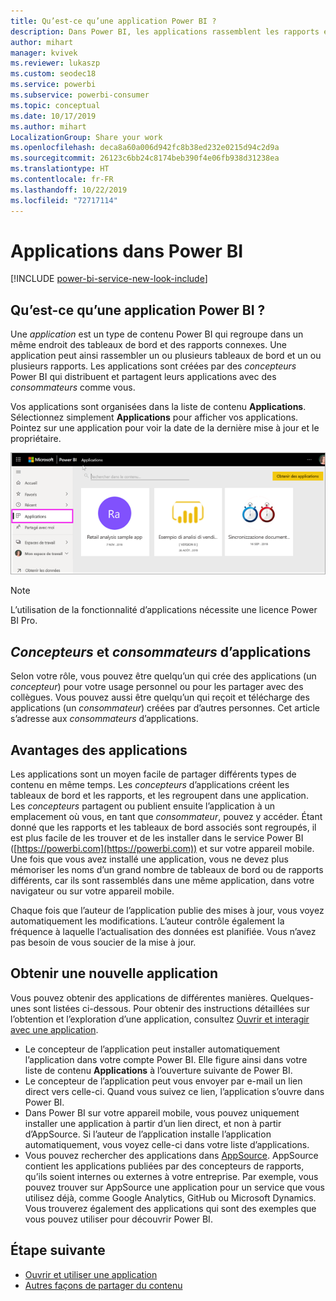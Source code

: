 ```yaml
---
title: Qu’est-ce qu’une application Power BI ?
description: Dans Power BI, les applications rassemblent les rapports et tableaux de bord associés dans un même emplacement.
author: mihart
manager: kvivek
ms.reviewer: lukaszp
ms.custom: seodec18
ms.service: powerbi
ms.subservice: powerbi-consumer
ms.topic: conceptual
ms.date: 10/17/2019
ms.author: mihart
LocalizationGroup: Share your work
ms.openlocfilehash: deca8a60a006d942fc8b38ed232e0215d94c2d9a
ms.sourcegitcommit: 26123c6bb24c8174beb390f4e06fb938d31238ea
ms.translationtype: HT
ms.contentlocale: fr-FR
ms.lasthandoff: 10/22/2019
ms.locfileid: "72717114"
---
```

# <a name="apps-in-power-bi"></a>Applications dans Power BI

[!INCLUDE [power-bi-service-new-look-include](../includes/power-bi-service-new-look-include.md)]

## <a name="what-is-a-power-bi-app"></a>Qu’est-ce qu’une application Power BI ?
Une *application* est un type de contenu Power BI qui regroupe dans un même endroit des tableaux de bord et des rapports connexes. Une application peut ainsi rassembler un ou plusieurs tableaux de bord et un ou plusieurs rapports. Les applications sont créées par des *concepteurs* Power BI qui distribuent et partagent leurs applications avec des *consommateurs* comme vous. 

Vos applications sont organisées dans la liste de contenu **Applications**. Sélectionnez simplement **Applications** pour afficher vos applications. Pointez sur une application pour voir la date de la dernière mise à jour et le propriétaire. 

![Applications dans Power BI](./media/end-user-apps/power-bi-apps.png)

> [!NOTE]
> L’utilisation de la fonctionnalité d’applications nécessite une licence Power BI Pro. <!-- add link to how to figure out your license -->

## <a name="app-designers-and-app-consumers"></a>***Concepteurs*** et ***consommateurs*** d’applications
Selon votre rôle, vous pouvez être quelqu’un qui crée des applications (un *concepteur*) pour votre usage personnel ou pour les partager avec des collègues. Vous pouvez aussi être quelqu’un qui reçoit et télécharge des applications (un *consommateur*) créées par d’autres personnes. Cet article s’adresse aux *consommateurs* d’applications.

## <a name="advantages-of-apps"></a>Avantages des applications
Les applications sont un moyen facile de partager différents types de contenu en même temps. Les *concepteurs* d’applications créent les tableaux de bord et les rapports, et les regroupent dans une application. Les *concepteurs* partagent ou publient ensuite l’application à un emplacement où vous, en tant que *consommateur*, pouvez y accéder. Étant donné que les rapports et les tableaux de bord associés sont regroupés, il est plus facile de les trouver et de les installer dans le service Power BI ([https://powerbi.com](https://powerbi.com)) et sur votre appareil mobile. Une fois que vous avez installé une application, vous ne devez plus mémoriser les noms d’un grand nombre de tableaux de bord ou de rapports différents, car ils sont rassemblés dans une même application, dans votre navigateur ou sur votre appareil mobile.

Chaque fois que l’auteur de l’application publie des mises à jour, vous voyez automatiquement les modifications. L’auteur contrôle également la fréquence à laquelle l’actualisation des données est planifiée. Vous n’avez pas besoin de vous soucier de la mise à jour. 

<!-- add conceptual art -->
## <a name="get-a-new-app"></a>Obtenir une nouvelle application
Vous pouvez obtenir des applications de différentes manières. Quelques-unes sont listées ci-dessous.  Pour obtenir des instructions détaillées sur l’obtention et l’exploration d’une application, consultez [Ouvrir et interagir avec une application](end-user-app-view.md).

- Le concepteur de l’application peut installer automatiquement l’application dans votre compte Power BI. Elle figure ainsi dans votre liste de contenu **Applications** à l’ouverture suivante de Power BI. 
- Le concepteur de l’application peut vous envoyer par e-mail un lien direct vers celle-ci. Quand vous suivez ce lien, l’application s’ouvre dans Power BI.
- Dans Power BI sur votre appareil mobile, vous pouvez uniquement installer une application à partir d’un lien direct, et non à partir d’AppSource. Si l’auteur de l’application installe l’application automatiquement, vous voyez celle-ci dans votre liste d’applications.
- Vous pouvez rechercher des applications dans [AppSource](https://appsource.microsoft.com). AppSource contient les applications publiées par des concepteurs de rapports, qu’ils soient internes ou externes à votre entreprise. Par exemple, vous pouvez trouver sur AppSource une application pour un service que vous utilisez déjà, comme Google Analytics, GitHub ou Microsoft Dynamics. Vous trouverez également des applications qui sont des exemples que vous pouvez utiliser pour découvrir Power BI.  


## <a name="next-step"></a>Étape suivante
* [Ouvrir et utiliser une application](end-user-app-view.md)
* [Autres façons de partager du contenu](end-user-shared-with-me.md)

